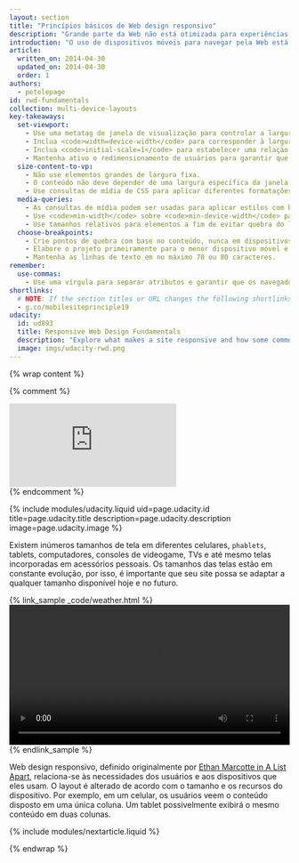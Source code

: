 ```yaml
---
layout: section
title: "Princípios básicos de Web design responsivo"
description: "Grande parte da Web não está otimizada para experiências em múltiplos dispositivos. Conheça os princípios fundamentais para fazer seu site funcionar de maneira otimizada em dispositivos móveis, computadores ou qualquer aparelho com tela."
introduction: "O uso de dispositivos móveis para navegar pela Web está aumentando em ritmo astronômico. No entanto, grande parte da Web não está otimizada para esses dispositivos. Os dispositivos móveis muitas vezes são limitados pelo tamanho da tela e exigem uma abordagem diferente em relação à forma como o conteúdo será disposto na tela."
article:
  written_on: 2014-04-30
  updated_on: 2014-04-30
  order: 1
authors:
  - petelepage
id: rwd-fundamentals
collection: multi-device-layouts
key-takeaways:
  set-viewport:
    - Use uma metatag de janela de visualização para controlar a largura e o dimensionamento da janela de visualização dos navegadores.
    - Inclua <code>width=device-width</code> para corresponder à largura da tela em número de pixels, independentemente do dispositivo.
    - Inclua <code>initial-scale=1</code> para estabelecer uma relação de 1:1 entre os pixels do CSS e os pixels independentes do dispositivo.
    - Mantenha ativo o redimensionamento de usuários para garantir que a página seja acessível.
  size-content-to-vp:
    - Não use elementos grandes de largura fixa.
    - O conteúdo não deve depender de uma largura específica da janela de visualização para que seja processado adequadamente.
    - Use consultas de mídia de CSS para aplicar diferentes formatações de estilo a telas pequenas e grandes.
  media-queries:
    - As consultas de mídia podem ser usadas para aplicar estilos com base nas características dos dispositivos.
    - Use <code>min-width</code> sobre <code>min-device-width</code> para proporcionar uma experiência eficiente em telas mais largas.
    - Use tamanhos relativos para elementos a fim de evitar quebra do layout.
  choose-breakpoints:
    - Crie pontos de quebra com base no conteúdo, nunca em dispositivos, marcas ou produtos específicos.
    - Elabore o projeto primeiramente para o menor dispositivo móvel e amplie a experiência de modo progressivo à medida que ela for disponibilizada em telas maiores.
    - Mantenha as linhas de texto em no máximo 70 ou 80 caracteres.
remember:
  use-commas:
    - Use uma vírgula para separar atributos e garantir que os navegadores mais antigos possam analisá-los corretamente.
shortlinks: 
  # NOTE: If the section titles or URL changes the following shortlinks must be updated
  - g.co/mobilesiteprinciple19
udacity:
  id: ud893
  title: Responsive Web Design Fundamentals
  description: "Explore what makes a site responsive and how some common responsive design patterns work across different devices. Learn how to create your own responsive layouts and experiment with breakpoints, and optimizing text and more."
  image: imgs/udacity-rwd.png
---
```

{% wrap content %}

<style>
  .smaller-img {
    width: 60%;
    display: block;
    margin-left: auto;
    margin-right: auto;
  }

  img.center {
    display: block;
    margin-left: auto;
    margin-right: auto;
  }

  video.responsiveVideo {
    width: 100%;
  }
</style>

{% comment %}
<div class="media media--video">
  <iframe src="https://www.youtube.com/embed/oK09n_PGhTo?controls=2&modestbranding=1&showinfo=0&utm-source=crdev-wf" frameborder="0" allowfullscreen=""></iframe>
</div>
{% endcomment %}

{% include modules/udacity.liquid uid=page.udacity.id title=page.udacity.title description=page.udacity.description image=page.udacity.image %}


Existem inúmeros tamanhos de tela em diferentes celulares, `phablets`, tablets, computadores, consoles de videogame, TVs e até mesmo telas incorporadas em acessórios pessoais.  Os tamanhos das telas estão em constante evolução, por isso, é importante que seu site possa se adaptar a qualquer tamanho disponível hoje e no futuro.

{% link_sample _code/weather.html %}
  <video autoplay loop controls class="responsiveVideo">
    <source src="videos/resize.webm" type="video/webm">
    <source src="videos/resize.mp4" type="video/mp4">
  </video>
{% endlink_sample %}

Web design responsivo, definido originalmente por [Ethan Marcotte in A List Apart](http://alistapart.com/article/responsive-web-design/), relaciona-se às necessidades dos usuários e aos dispositivos que eles usam.  O layout é alterado de acordo com o tamanho e os recursos do dispositivo.  Por exemplo, em um celular, os usuários veem o conteúdo disposto em uma única coluna. Um tablet possivelmente exibirá o mesmo conteúdo em duas colunas.

{% include modules/nextarticle.liquid %}

{% endwrap %}


